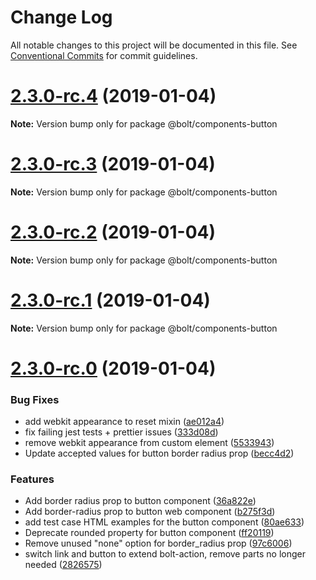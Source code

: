 # Change Log

All notable changes to this project will be documented in this file.
See [Conventional Commits](https://conventionalcommits.org) for commit guidelines.

# [2.3.0-rc.4](https://github.com/bolt-design-system/bolt/tree/master/packages/components/bolt-button/compare/v2.3.0-rc.3...v2.3.0-rc.4) (2019-01-04)

**Note:** Version bump only for package @bolt/components-button





# [2.3.0-rc.3](https://github.com/bolt-design-system/bolt/tree/master/packages/components/bolt-button/compare/v2.3.0-rc.2...v2.3.0-rc.3) (2019-01-04)

**Note:** Version bump only for package @bolt/components-button





# [2.3.0-rc.2](https://github.com/bolt-design-system/bolt/tree/master/packages/components/bolt-button/compare/v2.3.0-rc.1...v2.3.0-rc.2) (2019-01-04)

**Note:** Version bump only for package @bolt/components-button





# [2.3.0-rc.1](https://github.com/bolt-design-system/bolt/tree/master/packages/components/bolt-button/compare/vv2.3.0-rc.0...v2.3.0-rc.1) (2019-01-04)

**Note:** Version bump only for package @bolt/components-button





# [2.3.0-rc.0](https://github.com/bolt-design-system/bolt/tree/master/packages/components/bolt-button/compare/v2.2.1...v2.3.0-rc.0) (2019-01-04)


### Bug Fixes

* add webkit appearance to reset mixin ([ae012a4](https://github.com/bolt-design-system/bolt/tree/master/packages/components/bolt-button/commit/ae012a4))
* fix failing jest tests + prettier issues ([333d08d](https://github.com/bolt-design-system/bolt/tree/master/packages/components/bolt-button/commit/333d08d))
* remove webkit appearance from custom element ([5533943](https://github.com/bolt-design-system/bolt/tree/master/packages/components/bolt-button/commit/5533943))
* Update accepted values for button border radius prop ([becc4d2](https://github.com/bolt-design-system/bolt/tree/master/packages/components/bolt-button/commit/becc4d2))


### Features

* Add border radius prop to button component ([36a822e](https://github.com/bolt-design-system/bolt/tree/master/packages/components/bolt-button/commit/36a822e))
* Add border-radius prop to button web component ([b275f3d](https://github.com/bolt-design-system/bolt/tree/master/packages/components/bolt-button/commit/b275f3d))
* add test case HTML examples for the button component ([80ae633](https://github.com/bolt-design-system/bolt/tree/master/packages/components/bolt-button/commit/80ae633))
* Deprecate rounded property for button component ([ff20119](https://github.com/bolt-design-system/bolt/tree/master/packages/components/bolt-button/commit/ff20119))
* Remove unused "none" option for border_radius prop ([97c6006](https://github.com/bolt-design-system/bolt/tree/master/packages/components/bolt-button/commit/97c6006))
* switch link and button to extend bolt-action, remove parts no longer needed ([2826575](https://github.com/bolt-design-system/bolt/tree/master/packages/components/bolt-button/commit/2826575))
